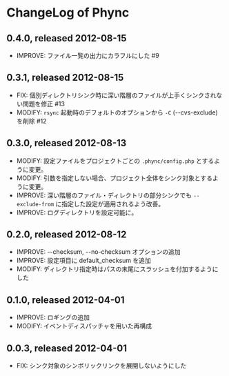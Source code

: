 ChangeLog of Phync
==================

0.4.0, released 2012-08-15
--------------------------

- IMPROVE: ファイル一覧の出力にカラフルにした #9

0.3.1, released 2012-08-15
--------------------------

- FIX: 個別ディレクトリシンク時に深い階層のファイルが上手くシンクされない問題を修正 #13
- MODIFY: `rsync` 起動時のデフォルトのオプションから `-C` (--cvs-exclude) を削除 #12

0.3.0, released 2012-08-13
--------------------------

- MODIFY: 設定ファイルをプロジェクトごとの `.phync/config.php` とするように変更。
- MODIFY: 引数を指定しない場合、プロジェクト全体をシンク対象とするように変更。
- IMPROVE: 深い階層のファイル・ディレクトリの部分シンクでも `--exclude-from` に指定した設定が適用されるよう改善。
- IMPROVE: ログディレクトリを設定可能に。

0.2.0, released 2012-08-12
--------------------------

- IMPROVE: --checksum, --no-checksum オプションの追加
- IMPROVE: 設定項目に default\_checksum を追加
- MODIFY: ディレクトリ指定時はパスの末尾にスラッシュを付加するようにした

0.1.0, released 2012-04-01
--------------------------

- IMPROVE: ロギングの追加
- MODIFY: イベントディスパッチャを用いた再構成

0.0.3, released 2012-04-01
--------------------------

- FIX: シンク対象のシンボリックリンクを展開しないようにした
